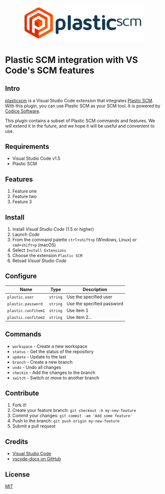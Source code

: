 <p align="center">
  <img src="images/logo-full.png" alt="Plastic SCM" width="400" />
</p>

# Plastic SCM integration with VS Code's SCM features


## Intro

[plasticscm](https://marketplace.visualstudio.com/items?itemName=plasticscm.plasticscm-vscode)
is a Visual Studio Code extension that integrates [Plastic SCM](https://www.plasticscm.com/).
With this plugin, you can use Plastic SCM as your SCM tool. It is powered by
[Codice Software](https://www.plasticscm.com/).

This plugin contains a subset of Plastic SCM commands and features. We will
extend it in the future, and we hope it will be useful and convenient to use.

## Requirements

* Visual Studio Code v1.5
* Plastic SCM

## Features

1. Feature one
2. Feature two
3. Feature 3

## Install

1. Install *Visual Studio Code* (1.5 or higher)
2. Launch *Code*
3. From the command palette `ctrl+shift+p` (Windows, Linux) or `cmd+shift+p`
  (macOS)
4. Select `Install Extensions`
5. Choose the extension `Plastic SCM`
6. Reload *Visual Studio Code*

## Configure

|Name                               |Type       |Description
|-----------------------------------|-----------|-----------
|`plastic.user`                     |`string`   |Use the specified user
|`plastic.password`                 |`string`   |Use the specified password
|`plastic.confitem1`                |`string`   |Use item 1
|`plastic.confitem2`                |`string`   |Use item 2...

## Commands

* `workspace` - Create a new workspace
* `status` -  Get the status of the repository
* `update` -  Update to the last
* `branch` - Create a new branch
* `undo` - Undo all changes
* `checkin` - Add the changes to the branch
* `switch` - Switch or move to another branch

## Contribute

1. Fork it!
2. Create your feature branch: `git checkout -b my-new-feature`
3. Commit your changes: `git commit -am 'Add some feature'`
4. Push to the branch: `git push origin my-new-feature`
5. Submit a pull request

## Credits

* [Visual Studio Code](https://code.visualstudio.com/)
* [vscode-docs on GitHub](https://github.com/Microsoft/vscode-docs)

## License

[MIT](LICENSE.md)
